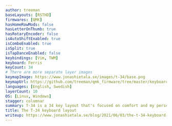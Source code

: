 ```yaml
---
author: treeman
baseLayouts: [RSTHD]
firmwares: [QMK]
hasHomeRowMods: false
hasLetterOnThumb: true
hasRotaryEncoder: false
isAutoShiftEnabled: true
isComboEnabled: true
isSplit: true
isTapDanceEnabled: false
keybindings: [Vim, TWM]
keyboard: Ferris
keyCount: 34
# There are more separate layer images
keymapImage: https://www.jonashietala.se/images/t-34/base.png
keymapUrl: https://github.com/treeman/qmk_firmware/tree/master/keyboards/ferris/keymaps/treeman
languages: [English, Swedish]
layerCount: 10
OS: [Linux, Windows]
stagger: columnar
summary: T-34 is a 34 key layout that's focused on comfort and my personal usage patterns. I've written an article series where I document the revisions I make.
title: The T-34 keyboard layout
writeup: https://www.jonashietala.se/blog/2021/06/03/the-t-34-keyboard-layout/
---
```

